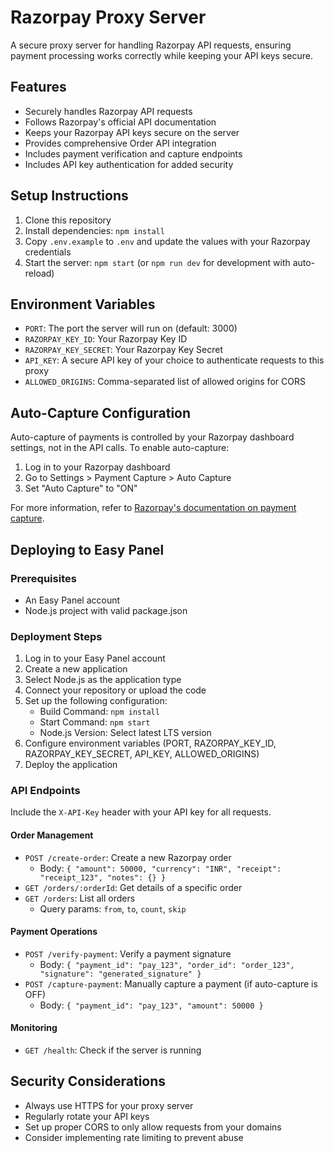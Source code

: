 # Razorpay Proxy Server

A secure proxy server for handling Razorpay API requests, ensuring payment processing works correctly while keeping your API keys secure.

## Features

- Securely handles Razorpay API requests
- Follows Razorpay's official API documentation
- Keeps your Razorpay API keys secure on the server
- Provides comprehensive Order API integration
- Includes payment verification and capture endpoints
- Includes API key authentication for added security

## Setup Instructions

1. Clone this repository
2. Install dependencies: `npm install`
3. Copy `.env.example` to `.env` and update the values with your Razorpay credentials
4. Start the server: `npm start` (or `npm run dev` for development with auto-reload)

## Environment Variables

- `PORT`: The port the server will run on (default: 3000)
- `RAZORPAY_KEY_ID`: Your Razorpay Key ID
- `RAZORPAY_KEY_SECRET`: Your Razorpay Key Secret
- `API_KEY`: A secure API key of your choice to authenticate requests to this proxy
- `ALLOWED_ORIGINS`: Comma-separated list of allowed origins for CORS

## Auto-Capture Configuration

Auto-capture of payments is controlled by your Razorpay dashboard settings, not in the API calls. To enable auto-capture:

1. Log in to your Razorpay dashboard
2. Go to Settings > Payment Capture > Auto Capture
3. Set "Auto Capture" to "ON"

For more information, refer to [Razorpay's documentation on payment capture](https://razorpay.com/docs/payments/payments/capture-settings/).

## Deploying to Easy Panel

### Prerequisites

- An Easy Panel account
- Node.js project with valid package.json

### Deployment Steps

1. Log in to your Easy Panel account
2. Create a new application
3. Select Node.js as the application type
4. Connect your repository or upload the code
5. Set up the following configuration:
   - Build Command: `npm install`
   - Start Command: `npm start`
   - Node.js Version: Select latest LTS version
6. Configure environment variables (PORT, RAZORPAY_KEY_ID, RAZORPAY_KEY_SECRET, API_KEY, ALLOWED_ORIGINS)
7. Deploy the application

### API Endpoints

Include the `X-API-Key` header with your API key for all requests.

#### Order Management
- `POST /create-order`: Create a new Razorpay order
  - Body: `{ "amount": 50000, "currency": "INR", "receipt": "receipt_123", "notes": {} }`
- `GET /orders/:orderId`: Get details of a specific order
- `GET /orders`: List all orders
  - Query params: `from`, `to`, `count`, `skip`

#### Payment Operations
- `POST /verify-payment`: Verify a payment signature
  - Body: `{ "payment_id": "pay_123", "order_id": "order_123", "signature": "generated_signature" }`
- `POST /capture-payment`: Manually capture a payment (if auto-capture is OFF)
  - Body: `{ "payment_id": "pay_123", "amount": 50000 }`

#### Monitoring
- `GET /health`: Check if the server is running

## Security Considerations

- Always use HTTPS for your proxy server
- Regularly rotate your API keys
- Set up proper CORS to only allow requests from your domains
- Consider implementing rate limiting to prevent abuse 